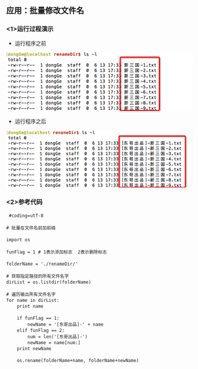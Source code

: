 ## 应用：批量修改文件名
### <1>运行过程演示
+ 运行程序之前

![alt文本](Images/01-第8天-1.png "Title")

+ 运行程序之后

![alt文本](Images/01-第8天-2.png "Title")

### <2>参考代码

     #coding=utf-8

    # 批量在文件名前加前缀

    import os

    funFlag = 1 # 1表示添加标志  2表示删除标志

    folderName = './renameDir/'

    # 获取指定路径的所有文件名字
    dirList = os.listdir(folderName)

    # 遍历输出所有文件名字
    for name in dirList:
        print name

        if funFlag == 1:
            newName = '[东哥出品]-' + name
        elif funFlag == 2:
            num = len('[东哥出品]-')
            newName = name[num:]
        print newName

        os.rename(folderName+name, folderName+newName)
